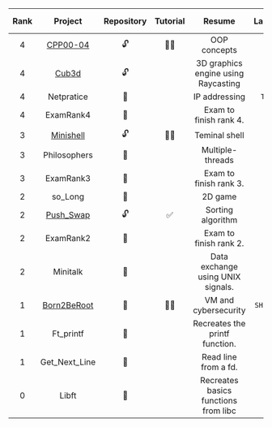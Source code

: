 
| Rank | Project | Repository | Tutorial | Resume | Language | Grade | Estimated effort (h) | End date | 
|:----:|:-------:|:----------:|:--------:|:------:|:--------:|:-----:|:--------------------:|:--------:|  
| 4 | [CPP00-04](https://github.com/pin3dev/42_CPP_Modules_00-04) | 🔓 | ✍🏻 | OOP concepts | `C++` | `100/100` | 70h | 24Feb01 |  
| 4 | [Cub3d](https://github.com/pin3dev/42_cub3D) | 🔓 |  | 3D graphics engine using Raycasting | `C` | `100/100` | 280h | 23Dec04 |  
| 4 | Netpratice | 🔐 |  | IP addressing | `TCP/IP` | `100/100` | 50h | 23Out06 |  
| 4 | ExamRank4 | 🔐 |  | Exam to finish rank 4. | `C` | `100/100` | 3h | 23Sep26 |  
| 3 | [Minishell](https://github.com/pin3dev/42_Minishell) | 🔓 | ✍🏻 | Teminal shell | `C` | `100/100` | 210h | 23Sep19 |  
| 3 | Philosophers | 🔐 |  | Multiple-threads | `C` | `100/100` | 70h | 23Aug03 |  
| 3 | ExamRank3 | 🔐 |  |Exam to finish rank 3. | `C` | `100/100` | 3h | 23Jun07 |  
| 2 | so_Long | 🔐 |  | 2D game | `C` | `103/100` | 70h | 23Jun02 |  
| 2 | [Push_Swap](https://github.com/pin3dev/42_Push_Swap) | 🔓 | ✅ | Sorting algorithm | `C` | `100/100` | 70h | 23May19 |  
| 2 | ExamRank2 | 🔐 |  | Exam to finish rank 2. | `C` | `100/100` | 3h | 23May03 |  
| 2 | Minitalk | 🔐 |  | Data exchange using UNIX signals. | `C` | `115/100` | 60h | 23Apr07 |  
| 1 | [Born2BeRoot](https://github.com/pin3dev/42_Born2BeRoot) | 👀 | ✍🏻 | VM and cybersecurity | `SHELL/CLI` | `100/100` | 50h | 23Feb08 |  
| 1 | Ft_printf | 🔐 |  | Recreates the printf function. | `C` | `100/100` | 90h | 22Dec24 |  
| 1 | Get_Next_Line | 🔐 |  | Read line from a fd. | `C` | `125/100` | 90h | 22Dec03 |  
| 0 | Libft | 🔐 |  | Recreates basics functions from libc | `C` | `125/100` | 90h | 22Nov26 |  
